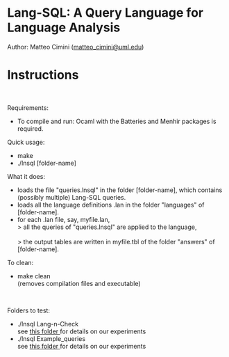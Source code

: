 # Lang-SQL: A Query Language for Language Analysis 

Author: Matteo Cimini (matteo_cimini@uml.edu)
	<br />
# <a name="instructions"></a>Instructions 
<br />

Requirements: 
<br />
<ul>
<li> To compile and run: Ocaml with the Batteries and Menhir packages is required.
</ul>

Quick usage: 
<br />
<ul>
<li> make 
<li> ./lnsql [folder-name]
</ul>

What it does:  <br />
<ul>
<li> loads the file "queries.lnsql" in the folder [folder-name], which contains (possibly multiple) Lang-SQL queries. 
<li> loads all the language definitions .lan in the folder "languages" of [folder-name]. 
<li> for each .lan file, say, myfile.lan, 
	<br /> > all the queries of "queries.lnsql" are applied to the language,  <br />
	<br /> > the output tables are written in myfile.tbl of the folder "answers" of [folder-name]. 
</ul>

To clean: <br />
<ul>
<li> make clean 
	<br /> (removes compilation files and executable) 
</ul>
<br />


Folders to test: 
<br />
<ul>
<li> ./lnsql Lang-n-Check <br />
	see <a href="Lang-n-Check/"> this folder </a> for details on our experiments 
<li> ./lnsql Example_queries <br />
	see <a href="Example_queries/"> this folder </a> for details on our experiments 
</ul> 







